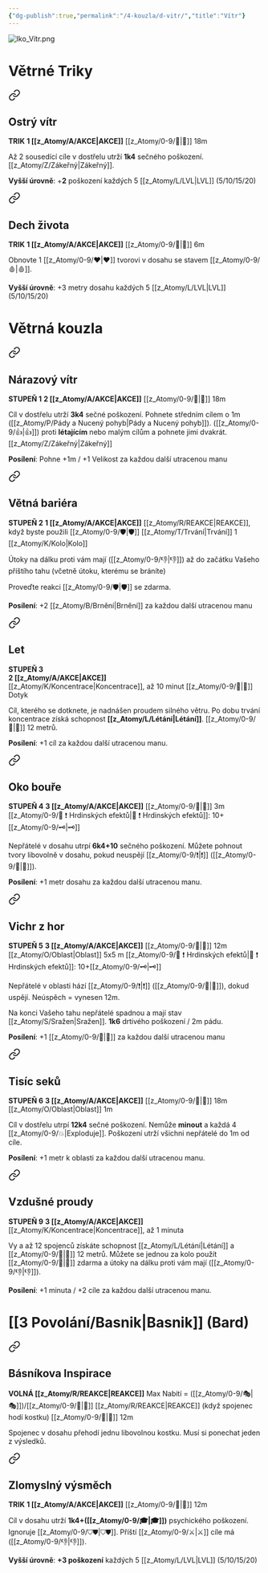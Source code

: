 ```yaml
---
{"dg-publish":true,"permalink":"/4-kouzla/d-vitr/","title":"Vítr"}
---
```


![Iko_Vítr.png](/img/user/z_img/Iko_V%C3%ADtr.png)
# Větrné Triky

<div class="transclusion internal-embed is-loaded"><a class="markdown-embed-link" href="/z-atomy/o/ostry-vitr/" aria-label="Open link"><svg xmlns="http://www.w3.org/2000/svg" width="24" height="24" viewBox="0 0 24 24" fill="none" stroke="currentColor" stroke-width="2" stroke-linecap="round" stroke-linejoin="round" class="svg-icon lucide-link"><path d="M10 13a5 5 0 0 0 7.54.54l3-3a5 5 0 0 0-7.07-7.07l-1.72 1.71"></path><path d="M14 11a5 5 0 0 0-7.54-.54l-3 3a5 5 0 0 0 7.07 7.07l1.71-1.71"></path></svg></a><div class="markdown-embed">




## Ostrý vítr  
**TRIK**
**1 [[z_Atomy/A/AKCE\|AKCE]]**
[[z_Atomy/0-9/🏹\|🏹]] 18m

Až 2 sousedící cíle v dostřelu utrží **1k4** sečného poškození. [[z_Atomy/Z/Zákeřný\|Zákeřný]].

**Vyšší úrovně**: +**2** poškození každých 5 [[z_Atomy/L/LVL\|LVL]] (5/10/15/20)

</div></div>


<div class="transclusion internal-embed is-loaded"><a class="markdown-embed-link" href="/z-atomy/d/dech-zivota/" aria-label="Open link"><svg xmlns="http://www.w3.org/2000/svg" width="24" height="24" viewBox="0 0 24 24" fill="none" stroke="currentColor" stroke-width="2" stroke-linecap="round" stroke-linejoin="round" class="svg-icon lucide-link"><path d="M10 13a5 5 0 0 0 7.54.54l3-3a5 5 0 0 0-7.07-7.07l-1.72 1.71"></path><path d="M14 11a5 5 0 0 0-7.54-.54l-3 3a5 5 0 0 0 7.07 7.07l1.71-1.71"></path></svg></a><div class="markdown-embed">




## Dech života  
**TRIK**
**1 [[z_Atomy/A/AKCE\|AKCE]]**
[[z_Atomy/0-9/👊\|👊]] 6m

Obnovte 1 [[z_Atomy/0-9/❤\|❤]] tvorovi v dosahu se stavem [[z_Atomy/0-9/🩸\|🩸]].

**Vyšší úrovně**: +3 metry dosahu každých 5 [[z_Atomy/L/LVL\|LVL]] (5/10/15/20)

</div></div>

# Větrná kouzla

<div class="transclusion internal-embed is-loaded"><a class="markdown-embed-link" href="/z-atomy/n/narazovy-vitr/" aria-label="Open link"><svg xmlns="http://www.w3.org/2000/svg" width="24" height="24" viewBox="0 0 24 24" fill="none" stroke="currentColor" stroke-width="2" stroke-linecap="round" stroke-linejoin="round" class="svg-icon lucide-link"><path d="M10 13a5 5 0 0 0 7.54.54l3-3a5 5 0 0 0-7.07-7.07l-1.72 1.71"></path><path d="M14 11a5 5 0 0 0-7.54-.54l-3 3a5 5 0 0 0 7.07 7.07l1.71-1.71"></path></svg></a><div class="markdown-embed">




## Nárazový vítr  
**STUPEŇ 1**
**2 [[z_Atomy/A/AKCE\|AKCE]]**
[[z_Atomy/0-9/🏹\|🏹]] 18m

Cíl v dostřelu utrží **3k4** sečné poškození. 
Pohnete středním cílem o 1m ([[z_Atomy/P/Pády a Nucený pohyb\|Pády a Nucený pohyb]]). ([[z_Atomy/0-9/👍\|👍]]) proti **létajícím** nebo malým cílům a pohnete jimi dvakrát. [[z_Atomy/Z/Zákeřný\|Zákeřný]] 

**Posílení**: Pohne +1m / +1 Velikost za každou další utracenou manu

</div></div>


<div class="transclusion internal-embed is-loaded"><a class="markdown-embed-link" href="/z-atomy/v/vetna-bariera/" aria-label="Open link"><svg xmlns="http://www.w3.org/2000/svg" width="24" height="24" viewBox="0 0 24 24" fill="none" stroke="currentColor" stroke-width="2" stroke-linecap="round" stroke-linejoin="round" class="svg-icon lucide-link"><path d="M10 13a5 5 0 0 0 7.54.54l3-3a5 5 0 0 0-7.07-7.07l-1.72 1.71"></path><path d="M14 11a5 5 0 0 0-7.54-.54l-3 3a5 5 0 0 0 7.07 7.07l1.71-1.71"></path></svg></a><div class="markdown-embed">




## Větná bariéra
**STUPEŇ 2**
**1 [[z_Atomy/A/AKCE\|AKCE]]**
[[z_Atomy/R/REAKCE\|REAKCE]], když byste použili [[z_Atomy/0-9/🛡️\|🛡️]]
[[z_Atomy/T/Trvání\|Trvání]] 1 [[z_Atomy/K/Kolo\|Kolo]]

Útoky na dálku proti vám mají ([[z_Atomy/0-9/👎\|👎]]) až do začátku Vašeho příštího tahu (včetně útoku, kterému se bráníte)

Proveďte reakci [[z_Atomy/0-9/🛡️\|🛡️]] se zdarma.

**Posílení**: +2 [[z_Atomy/B/Brnění\|Brnění]] za každou další utracenou manu

</div></div>


<div class="transclusion internal-embed is-loaded"><a class="markdown-embed-link" href="/z-atomy/l/let/" aria-label="Open link"><svg xmlns="http://www.w3.org/2000/svg" width="24" height="24" viewBox="0 0 24 24" fill="none" stroke="currentColor" stroke-width="2" stroke-linecap="round" stroke-linejoin="round" class="svg-icon lucide-link"><path d="M10 13a5 5 0 0 0 7.54.54l3-3a5 5 0 0 0-7.07-7.07l-1.72 1.71"></path><path d="M14 11a5 5 0 0 0-7.54-.54l-3 3a5 5 0 0 0 7.07 7.07l1.71-1.71"></path></svg></a><div class="markdown-embed">




## Let  
**STUPEŇ 3**  
**2 [[z_Atomy/A/AKCE\|AKCE]]**  
[[z_Atomy/K/Koncentrace\|Koncentrace]], až 10 minut
[[z_Atomy/0-9/👊\|👊]] Dotyk

Cíl, kterého se dotknete, je nadnášen proudem silného větru. Po dobu trvání koncentrace získá schopnost **[[z_Atomy/L/Létání\|Létání]]**. 
[[z_Atomy/0-9/🏃\|🏃]] 12 metrů.

**Posílení**: +1 cíl za každou další utracenou manu.

</div></div>


<div class="transclusion internal-embed is-loaded"><a class="markdown-embed-link" href="/z-atomy/o/oko-boure/" aria-label="Open link"><svg xmlns="http://www.w3.org/2000/svg" width="24" height="24" viewBox="0 0 24 24" fill="none" stroke="currentColor" stroke-width="2" stroke-linecap="round" stroke-linejoin="round" class="svg-icon lucide-link"><path d="M10 13a5 5 0 0 0 7.54.54l3-3a5 5 0 0 0-7.07-7.07l-1.72 1.71"></path><path d="M14 11a5 5 0 0 0-7.54-.54l-3 3a5 5 0 0 0 7.07 7.07l1.71-1.71"></path></svg></a><div class="markdown-embed">




## Oko bouře  
**STUPEŇ 4**
**3 [[z_Atomy/A/AKCE\|AKCE]]**
[[z_Atomy/0-9/👊\|👊]] 3m
[[z_Atomy/0-9/📶 ❗ Hrdinských efektů\|📶 ❗ Hrdinských efektů]]: 10+[[z_Atomy/0-9/🗝\|🗝]]

Nepřátelé v dosahu utrpí **6k4+10** sečného poškození. 
Můžete pohnout tvory libovolně v dosahu, pokud neuspějí [[z_Atomy/0-9/❗\|❗]] ([[z_Atomy/0-9/💪\|💪]]).

**Posílení**: +1 metr dosahu za každou další utracenou manu.

</div></div>


<div class="transclusion internal-embed is-loaded"><a class="markdown-embed-link" href="/z-atomy/v/vichr-z-hor/" aria-label="Open link"><svg xmlns="http://www.w3.org/2000/svg" width="24" height="24" viewBox="0 0 24 24" fill="none" stroke="currentColor" stroke-width="2" stroke-linecap="round" stroke-linejoin="round" class="svg-icon lucide-link"><path d="M10 13a5 5 0 0 0 7.54.54l3-3a5 5 0 0 0-7.07-7.07l-1.72 1.71"></path><path d="M14 11a5 5 0 0 0-7.54-.54l-3 3a5 5 0 0 0 7.07 7.07l1.71-1.71"></path></svg></a><div class="markdown-embed">




## Vichr z hor
**STUPEŇ 5**
**3 [[z_Atomy/A/AKCE\|AKCE]]**
[[z_Atomy/0-9/👊\|👊]] 12m
[[z_Atomy/O/Oblast\|Oblast]] 5x5 m
[[z_Atomy/0-9/📶 ❗ Hrdinských efektů\|📶 ❗ Hrdinských efektů]]: 10+[[z_Atomy/0-9/🗝\|🗝]]

Nepřátelé v oblasti hází [[z_Atomy/0-9/❗\|❗]] ([[z_Atomy/0-9/🎯\|🎯]]), dokud uspějí. Neúspěch = vynesen 12m.

Na konci Vašeho tahu nepřátelé spadnou a mají stav [[z_Atomy/S/Sražen\|Sražen]]. 
**1k6** drtivého poškození / 2m pádu.

**Posílení**: +1 [[z_Atomy/0-9/📶\|📶]] za každou další utracenou manu

</div></div>


<div class="transclusion internal-embed is-loaded"><a class="markdown-embed-link" href="/z-atomy/t/tisic-seku/" aria-label="Open link"><svg xmlns="http://www.w3.org/2000/svg" width="24" height="24" viewBox="0 0 24 24" fill="none" stroke="currentColor" stroke-width="2" stroke-linecap="round" stroke-linejoin="round" class="svg-icon lucide-link"><path d="M10 13a5 5 0 0 0 7.54.54l3-3a5 5 0 0 0-7.07-7.07l-1.72 1.71"></path><path d="M14 11a5 5 0 0 0-7.54-.54l-3 3a5 5 0 0 0 7.07 7.07l1.71-1.71"></path></svg></a><div class="markdown-embed">




## Tisíc seků  
**STUPEŇ 6**
**3 [[z_Atomy/A/AKCE\|AKCE]]**
[[z_Atomy/0-9/🏹\|🏹]] 18m
[[z_Atomy/O/Oblast\|Oblast]] 1m

Cíl v dostřelu utrpí **12k4** sečné poškození. Nemůže **minout** a každá 4 [[z_Atomy/0-9/💥\|Exploduje]].
Poškození utrží všichni nepřátelé do 1m od cíle.

**Posílení**: +1 metr k oblasti za každou další utracenou manu.

</div></div>


<div class="transclusion internal-embed is-loaded"><a class="markdown-embed-link" href="/z-atomy/v/vzdusne-proudy/" aria-label="Open link"><svg xmlns="http://www.w3.org/2000/svg" width="24" height="24" viewBox="0 0 24 24" fill="none" stroke="currentColor" stroke-width="2" stroke-linecap="round" stroke-linejoin="round" class="svg-icon lucide-link"><path d="M10 13a5 5 0 0 0 7.54.54l3-3a5 5 0 0 0-7.07-7.07l-1.72 1.71"></path><path d="M14 11a5 5 0 0 0-7.54-.54l-3 3a5 5 0 0 0 7.07 7.07l1.71-1.71"></path></svg></a><div class="markdown-embed">




## Vzdušné proudy
**STUPEŇ 9**
**3 [[z_Atomy/A/AKCE\|AKCE]]**
[[z_Atomy/K/Koncentrace\|Koncentrace]], až 1 minuta

Vy a až 12 spojenců získáte schopnost [[z_Atomy/L/Létání\|Létání]] a [[z_Atomy/0-9/🏃\|🏃]] 12 metrů. Můžete se jednou za kolo použít [[z_Atomy/0-9/🥾\|🥾]] zdarma a útoky na dálku proti vám mají ([[z_Atomy/0-9/👎\|👎]]).

**Posílení**: +1 minuta / +2 cíle za každou další utracenou manu.

</div></div>


# [[3 Povolání/Basnik\|Basnik]] (Bard)

<div class="transclusion internal-embed is-loaded"><a class="markdown-embed-link" href="/z-atomy/b/basnikova-inspirace/" aria-label="Open link"><svg xmlns="http://www.w3.org/2000/svg" width="24" height="24" viewBox="0 0 24 24" fill="none" stroke="currentColor" stroke-width="2" stroke-linecap="round" stroke-linejoin="round" class="svg-icon lucide-link"><path d="M10 13a5 5 0 0 0 7.54.54l3-3a5 5 0 0 0-7.07-7.07l-1.72 1.71"></path><path d="M14 11a5 5 0 0 0-7.54-.54l-3 3a5 5 0 0 0 7.07 7.07l1.71-1.71"></path></svg></a><div class="markdown-embed">




## Básníkova Inspirace  
**VOLNÁ [[z_Atomy/R/REAKCE\|REAKCE]]**
Max Nabití = ([[z_Atomy/0-9/🎭\|🎭]])/[[z_Atomy/0-9/🔋\|🔋]]
[[z_Atomy/R/REAKCE\|REAKCE]] (když spojenec hodí kostku)
[[z_Atomy/0-9/👊\|👊]] 12m

Spojenec v dosahu přehodí jednu libovolnou kostku. Musí si ponechat jeden z výsledků.

</div></div>


<div class="transclusion internal-embed is-loaded"><a class="markdown-embed-link" href="/z-atomy/z/zlomyslny-vysmech/" aria-label="Open link"><svg xmlns="http://www.w3.org/2000/svg" width="24" height="24" viewBox="0 0 24 24" fill="none" stroke="currentColor" stroke-width="2" stroke-linecap="round" stroke-linejoin="round" class="svg-icon lucide-link"><path d="M10 13a5 5 0 0 0 7.54.54l3-3a5 5 0 0 0-7.07-7.07l-1.72 1.71"></path><path d="M14 11a5 5 0 0 0-7.54-.54l-3 3a5 5 0 0 0 7.07 7.07l1.71-1.71"></path></svg></a><div class="markdown-embed">




## Zlomyslný výsměch
**TRIK**
**1 [[z_Atomy/A/AKCE\|AKCE]]**
[[z_Atomy/0-9/👊\|👊]] 12m

Cíl v dosahu utrží **1k4+([[z_Atomy/0-9/🎓\|🎓]])** psychického poškození. Ignoruje [[z_Atomy/0-9/⛉⛊\|⛉⛊]].
Příští [[z_Atomy/0-9/⚔️\|⚔️]] cíle má ([[z_Atomy/0-9/👎\|👎]]).

**Vyšší úrovně**: **+3 poškození** každých 5 [[z_Atomy/L/LVL\|LVL]] (5/10/15/20)

</div></div>

